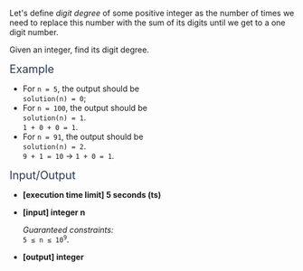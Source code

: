 <div class="markdown -arial"><p>Let's define <em>digit degree</em> of some positive integer as the number of times we need to replace this number with the sum of its digits until we get to a one digit number.</p>
<p>Given an integer, find its digit degree.</p>
<p><span class="markdown--header" style="color:#2b3b52;font-size:1.4em">Example</span></p>
<ul>
<li>For <code>n = 5</code>, the output should be<br>
<code>solution(n) = 0</code>;</li>
<li>For <code>n = 100</code>, the output should be<br>
<code>solution(n) = 1</code>.<br>
<code>1 + 0 + 0 = 1</code>.</li>
<li>For <code>n = 91</code>, the output should be<br>
<code>solution(n) = 2</code>.<br>
<code>9 + 1 = 10</code> -&gt; <code>1 + 0 = 1</code>.</li>
</ul>
<p><span class="markdown--header" style="color:#2b3b52;font-size:1.4em">Input/Output</span></p>
<ul>
<li>
<p><strong>[execution time limit] 5 seconds (ts)</strong></p>
</li>
<li>
<p><strong>[input] integer n</strong></p>
<p><em>Guaranteed constraints:</em><br>
<code>5 ≤ n ≤ 10<sup>9</sup></code>.</p>
</li>
<li>
<p><strong>[output] integer</strong></p>
</li>
</ul>


</div>